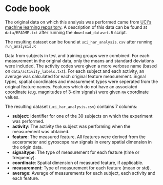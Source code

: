 # Code book
The original data on which this analysis was performed came from [UCI's machine learning repository](http://archive.ics.uci.edu/ml/datasets/Human+Activity+Recognition+Using+Smartphones). A description of this data can be found at `data/README.txt` after running the `download_dataset.R` script.

The resulting dataset can be found at `uci_har_analysis.csv` after running `run_analysis.R`

Data from subjects in test and training groups were combined. For each measurement in the original data, only the means and standard deviations were included. The activity codes were given a more verbose name (based on `data/activity_labels.txt`). For each subject and each activity, an average was calculated for each original feature measurement. Signal types, spatial coordinates and measurement types were seperated from the original feature names. Features which do not have an associated coordinate (e.g. magnitudes of 3-dim signals) were given `NA` coordinate values.

The resulting dataset (`uci_har_analysis.csv`) contains 7 columns:
- __subject__: Identifier for one of the 30 subjects on which the experiment was performed.
- __activity__: The activity the subject was performing when the measurement was obtained.
- __feature__: The measured feature. All features were derived from the accerometer and gyroscope raw signals in every spatial dimension in the origin data.
- __signaltype__: The type of measurement for each feature (time or frequency).
- __coordinate__: Spatial dimension of measured feature, if applicable.
- __measurement__: Type of measurement for each feature (mean or std).
- __average__: Average of measurements for each subject, each activity and each feature.

